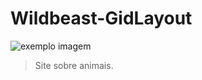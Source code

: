 # Wildbeast-GidLayout

<img src="https://github.com/Gu-Parlandim/Wildbeast-GidLayout-origamid/blob/master/img/Screenshot%20(203).png" alt="exemplo imagem">

> Site sobre animais.




